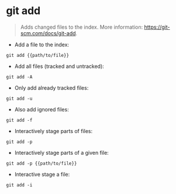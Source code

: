 # git add

> Adds changed files to the index.
> More information: <https://git-scm.com/docs/git-add>.

- Add a file to the index:

`git add {{path/to/file}}`

- Add all files (tracked and untracked):

`git add -A`

- Only add already tracked files:

`git add -u`

- Also add ignored files:

`git add -f`

- Interactively stage parts of files:

`git add -p`

- Interactively stage parts of a given file:

`git add -p {{path/to/file}}`

- Interactive stage a file:

`git add -i`
